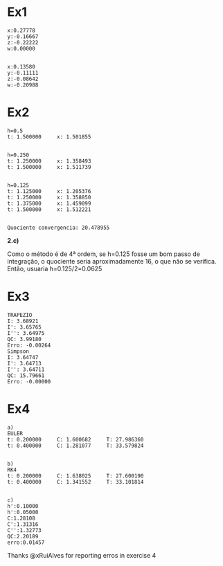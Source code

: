 
# Ex1
```
x:0.27778
y:-0.16667
z:-0.22222
w:0.00000


x:0.13580
y:-0.11111
z:-0.08642
w:-0.20988
```
# Ex2
```
h=0.5
t: 1.500000     x: 1.501855


h=0.250
t: 1.250000     x: 1.358493
t: 1.500000     x: 1.511739


h=0.125
t: 1.125000     x: 1.205376
t: 1.250000     x: 1.358850
t: 1.375000     x: 1.459099
t: 1.500000     x: 1.512221


Quociente convergencia: 20.478955
```
**2.c)**

Como o método é de 4ª ordem, se h=0.125 fosse um bom passo de integração, o quociente seria aproximadamente 16, o que não se verifica.
Então, usuaria h=0.125/2=0.0625
# Ex3
```
TRAPEZIO
I: 3.68921
I': 3.65765
I'': 3.64975
QC: 3.99180
Erro: -0.00264
Simpson
I: 3.64747
I': 3.64713
I'': 3.64711
QC: 15.79661
Erro: -0.00000
```
# Ex4
```
a)
EULER
t: 0.200000     C: 1.600682     T: 27.986360
t: 0.400000     C: 1.281077     T: 33.579824


b)
RK4
t: 0.200000     C: 1.638025     T: 27.600190
t: 0.400000     C: 1.341552     T: 33.101814


c)
h':0.10000
h':0.05000
C:1.28108
C':1.31316
C'':1.32773
QC:2.20189
erro:0.01457
```


Thanks @xRuiAlves for reporting erros in exercise 4
